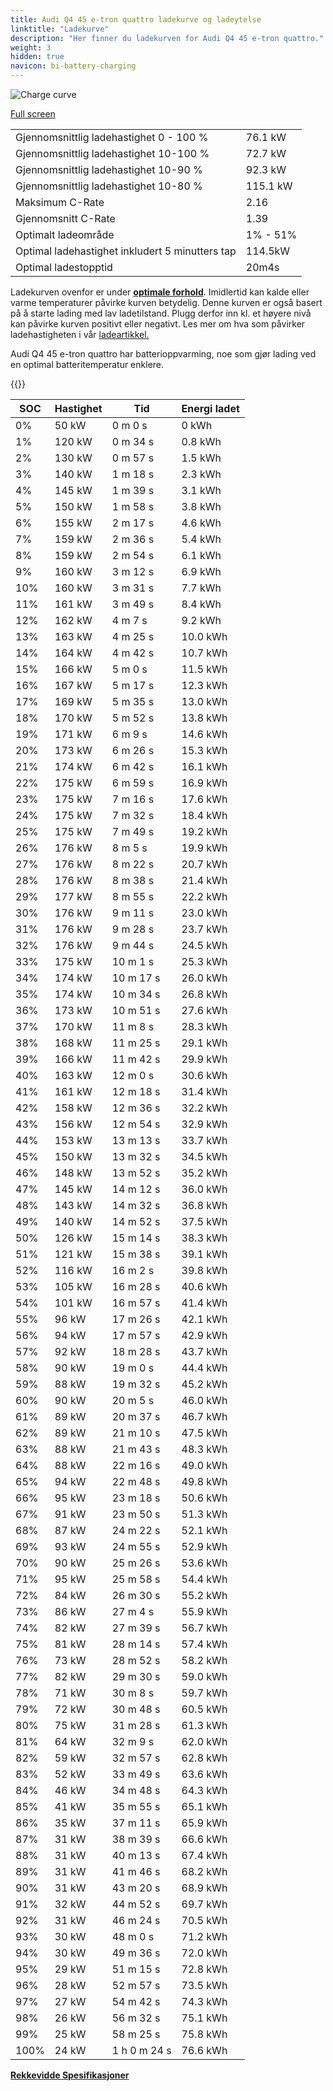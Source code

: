 ```yaml
---
title: Audi Q4 45 e-tron quattro ladekurve og ladeytelse
linktitle: "Ladekurve"
description: "Her finner du ladekurven for Audi Q4 45 e-tron quattro."
weight: 3
hidden: true
navicon: bi-battery-charging
---
```

<!-- markdownlint-disable MD033 -->
<img src="../chargingcurve.svg" alt="Charge curve" class="img-fluid">

[Full screen](../chargingcurve.svg)


<table class="table table-striped border">
<tbody>
<tr>
<td>Gjennomsnittlig ladehastighet 0 - 100 %</td><td>76.1 kW</td>
</tr>
<tr>
<td>Gjennomsnittlig ladehastighet 10-100 %</td><td>72.7 kW</td>
</tr>
<tr>
<td>Gjennomsnittlig ladehastighet 10-90 %</td><td>92.3 kW</td>
</tr>
<tr>
<td>Gjennomsnittlig ladehastighet 10-80 %</td><td>115.1 kW</td>
</tr>
<tr>
<td>Maksimum C-Rate</td><td>2.16</td>
</tr>
<tr>
<td>Gjennomsnitt C-Rate</td><td>1.39</td>
</tr>
<tr>
<td>Optimalt ladeområde</td><td>1% - 51%</td>
</tr>
<tr>
<td>Optimal ladehastighet inkludert 5 minutters tap</td><td>114.5kW</td>
</tr>
<tr>
<td>Optimal ladestopptid</td><td>20m4s</td>
</tr>
</tbody>
</table>


Ladekurven ovenfor er under **[optimale forhold](../../../../../technology/battery/charging/#temperatur)**. Imidlertid kan kalde eller varme temperaturer påvirke kurven betydelig. Denne kurven er også basert på å starte lading med lav ladetilstand. Plugg derfor inn kl. et høyere nivå kan påvirke kurven positivt eller negativt. Les mer om hva som påvirker ladehastigheten i vår [ladeartikkel.](../../../../../technology/battery/charging/)


Audi Q4 45 e-tron quattro har batterioppvarming, noe som gjør lading ved en optimal batteritemperatur enklere.


{{<evkxdisplayaddarticle />}}
<table class="table table-striped border">
<thead>
<tr><th>SOC</th><th>Hastighet</th><th>Tid</th><th>Energi ladet</th></tr>
</thead>
<tbody>
<tr>
<td>0%</td><td>50 kW</td><td> 0 m 0 s </td><td>0 kWh </td>
</tr>
<tr>
<td>1%</td><td>120 kW</td><td> 0 m 34 s </td><td>0.8 kWh </td>
</tr>
<tr>
<td>2%</td><td>130 kW</td><td> 0 m 57 s </td><td>1.5 kWh </td>
</tr>
<tr>
<td>3%</td><td>140 kW</td><td> 1 m 18 s </td><td>2.3 kWh </td>
</tr>
<tr>
<td>4%</td><td>145 kW</td><td> 1 m 39 s </td><td>3.1 kWh </td>
</tr>
<tr>
<td>5%</td><td>150 kW</td><td> 1 m 58 s </td><td>3.8 kWh </td>
</tr>
<tr>
<td>6%</td><td>155 kW</td><td> 2 m 17 s </td><td>4.6 kWh </td>
</tr>
<tr>
<td>7%</td><td>159 kW</td><td> 2 m 36 s </td><td>5.4 kWh </td>
</tr>
<tr>
<td>8%</td><td>159 kW</td><td> 2 m 54 s </td><td>6.1 kWh </td>
</tr>
<tr>
<td>9%</td><td>160 kW</td><td> 3 m 12 s </td><td>6.9 kWh </td>
</tr>
<tr>
<td>10%</td><td>160 kW</td><td> 3 m 31 s </td><td>7.7 kWh </td>
</tr>
<tr>
<td>11%</td><td>161 kW</td><td> 3 m 49 s </td><td>8.4 kWh </td>
</tr>
<tr>
<td>12%</td><td>162 kW</td><td> 4 m 7 s </td><td>9.2 kWh </td>
</tr>
<tr>
<td>13%</td><td>163 kW</td><td> 4 m 25 s </td><td>10.0 kWh </td>
</tr>
<tr>
<td>14%</td><td>164 kW</td><td> 4 m 42 s </td><td>10.7 kWh </td>
</tr>
<tr>
<td>15%</td><td>166 kW</td><td> 5 m 0 s </td><td>11.5 kWh </td>
</tr>
<tr>
<td>16%</td><td>167 kW</td><td> 5 m 17 s </td><td>12.3 kWh </td>
</tr>
<tr>
<td>17%</td><td>169 kW</td><td> 5 m 35 s </td><td>13.0 kWh </td>
</tr>
<tr>
<td>18%</td><td>170 kW</td><td> 5 m 52 s </td><td>13.8 kWh </td>
</tr>
<tr>
<td>19%</td><td>171 kW</td><td> 6 m 9 s </td><td>14.6 kWh </td>
</tr>
<tr>
<td>20%</td><td>173 kW</td><td> 6 m 26 s </td><td>15.3 kWh </td>
</tr>
<tr>
<td>21%</td><td>174 kW</td><td> 6 m 42 s </td><td>16.1 kWh </td>
</tr>
<tr>
<td>22%</td><td>175 kW</td><td> 6 m 59 s </td><td>16.9 kWh </td>
</tr>
<tr>
<td>23%</td><td>175 kW</td><td> 7 m 16 s </td><td>17.6 kWh </td>
</tr>
<tr>
<td>24%</td><td>175 kW</td><td> 7 m 32 s </td><td>18.4 kWh </td>
</tr>
<tr>
<td>25%</td><td>175 kW</td><td> 7 m 49 s </td><td>19.2 kWh </td>
</tr>
<tr>
<td>26%</td><td>176 kW</td><td> 8 m 5 s </td><td>19.9 kWh </td>
</tr>
<tr>
<td>27%</td><td>176 kW</td><td> 8 m 22 s </td><td>20.7 kWh </td>
</tr>
<tr>
<td>28%</td><td>176 kW</td><td> 8 m 38 s </td><td>21.4 kWh </td>
</tr>
<tr>
<td>29%</td><td>177 kW</td><td> 8 m 55 s </td><td>22.2 kWh </td>
</tr>
<tr>
<td>30%</td><td>176 kW</td><td> 9 m 11 s </td><td>23.0 kWh </td>
</tr>
<tr>
<td>31%</td><td>176 kW</td><td> 9 m 28 s </td><td>23.7 kWh </td>
</tr>
<tr>
<td>32%</td><td>176 kW</td><td> 9 m 44 s </td><td>24.5 kWh </td>
</tr>
<tr>
<td>33%</td><td>175 kW</td><td> 10 m 1 s </td><td>25.3 kWh </td>
</tr>
<tr>
<td>34%</td><td>174 kW</td><td> 10 m 17 s </td><td>26.0 kWh </td>
</tr>
<tr>
<td>35%</td><td>174 kW</td><td> 10 m 34 s </td><td>26.8 kWh </td>
</tr>
<tr>
<td>36%</td><td>173 kW</td><td> 10 m 51 s </td><td>27.6 kWh </td>
</tr>
<tr>
<td>37%</td><td>170 kW</td><td> 11 m 8 s </td><td>28.3 kWh </td>
</tr>
<tr>
<td>38%</td><td>168 kW</td><td> 11 m 25 s </td><td>29.1 kWh </td>
</tr>
<tr>
<td>39%</td><td>166 kW</td><td> 11 m 42 s </td><td>29.9 kWh </td>
</tr>
<tr>
<td>40%</td><td>163 kW</td><td> 12 m 0 s </td><td>30.6 kWh </td>
</tr>
<tr>
<td>41%</td><td>161 kW</td><td> 12 m 18 s </td><td>31.4 kWh </td>
</tr>
<tr>
<td>42%</td><td>158 kW</td><td> 12 m 36 s </td><td>32.2 kWh </td>
</tr>
<tr>
<td>43%</td><td>156 kW</td><td> 12 m 54 s </td><td>32.9 kWh </td>
</tr>
<tr>
<td>44%</td><td>153 kW</td><td> 13 m 13 s </td><td>33.7 kWh </td>
</tr>
<tr>
<td>45%</td><td>150 kW</td><td> 13 m 32 s </td><td>34.5 kWh </td>
</tr>
<tr>
<td>46%</td><td>148 kW</td><td> 13 m 52 s </td><td>35.2 kWh </td>
</tr>
<tr>
<td>47%</td><td>145 kW</td><td> 14 m 12 s </td><td>36.0 kWh </td>
</tr>
<tr>
<td>48%</td><td>143 kW</td><td> 14 m 32 s </td><td>36.8 kWh </td>
</tr>
<tr>
<td>49%</td><td>140 kW</td><td> 14 m 52 s </td><td>37.5 kWh </td>
</tr>
<tr>
<td>50%</td><td>126 kW</td><td> 15 m 14 s </td><td>38.3 kWh </td>
</tr>
<tr>
<td>51%</td><td>121 kW</td><td> 15 m 38 s </td><td>39.1 kWh </td>
</tr>
<tr>
<td>52%</td><td>116 kW</td><td> 16 m 2 s </td><td>39.8 kWh </td>
</tr>
<tr>
<td>53%</td><td>105 kW</td><td> 16 m 28 s </td><td>40.6 kWh </td>
</tr>
<tr>
<td>54%</td><td>101 kW</td><td> 16 m 57 s </td><td>41.4 kWh </td>
</tr>
<tr>
<td>55%</td><td>96 kW</td><td> 17 m 26 s </td><td>42.1 kWh </td>
</tr>
<tr>
<td>56%</td><td>94 kW</td><td> 17 m 57 s </td><td>42.9 kWh </td>
</tr>
<tr>
<td>57%</td><td>92 kW</td><td> 18 m 28 s </td><td>43.7 kWh </td>
</tr>
<tr>
<td>58%</td><td>90 kW</td><td> 19 m 0 s </td><td>44.4 kWh </td>
</tr>
<tr>
<td>59%</td><td>88 kW</td><td> 19 m 32 s </td><td>45.2 kWh </td>
</tr>
<tr>
<td>60%</td><td>90 kW</td><td> 20 m 5 s </td><td>46.0 kWh </td>
</tr>
<tr>
<td>61%</td><td>89 kW</td><td> 20 m 37 s </td><td>46.7 kWh </td>
</tr>
<tr>
<td>62%</td><td>89 kW</td><td> 21 m 10 s </td><td>47.5 kWh </td>
</tr>
<tr>
<td>63%</td><td>88 kW</td><td> 21 m 43 s </td><td>48.3 kWh </td>
</tr>
<tr>
<td>64%</td><td>88 kW</td><td> 22 m 16 s </td><td>49.0 kWh </td>
</tr>
<tr>
<td>65%</td><td>94 kW</td><td> 22 m 48 s </td><td>49.8 kWh </td>
</tr>
<tr>
<td>66%</td><td>95 kW</td><td> 23 m 18 s </td><td>50.6 kWh </td>
</tr>
<tr>
<td>67%</td><td>91 kW</td><td> 23 m 50 s </td><td>51.3 kWh </td>
</tr>
<tr>
<td>68%</td><td>87 kW</td><td> 24 m 22 s </td><td>52.1 kWh </td>
</tr>
<tr>
<td>69%</td><td>93 kW</td><td> 24 m 55 s </td><td>52.9 kWh </td>
</tr>
<tr>
<td>70%</td><td>90 kW</td><td> 25 m 26 s </td><td>53.6 kWh </td>
</tr>
<tr>
<td>71%</td><td>95 kW</td><td> 25 m 58 s </td><td>54.4 kWh </td>
</tr>
<tr>
<td>72%</td><td>84 kW</td><td> 26 m 30 s </td><td>55.2 kWh </td>
</tr>
<tr>
<td>73%</td><td>86 kW</td><td> 27 m 4 s </td><td>55.9 kWh </td>
</tr>
<tr>
<td>74%</td><td>82 kW</td><td> 27 m 39 s </td><td>56.7 kWh </td>
</tr>
<tr>
<td>75%</td><td>81 kW</td><td> 28 m 14 s </td><td>57.4 kWh </td>
</tr>
<tr>
<td>76%</td><td>73 kW</td><td> 28 m 52 s </td><td>58.2 kWh </td>
</tr>
<tr>
<td>77%</td><td>82 kW</td><td> 29 m 30 s </td><td>59.0 kWh </td>
</tr>
<tr>
<td>78%</td><td>71 kW</td><td> 30 m 8 s </td><td>59.7 kWh </td>
</tr>
<tr>
<td>79%</td><td>72 kW</td><td> 30 m 48 s </td><td>60.5 kWh </td>
</tr>
<tr>
<td>80%</td><td>75 kW</td><td> 31 m 28 s </td><td>61.3 kWh </td>
</tr>
<tr>
<td>81%</td><td>64 kW</td><td> 32 m 9 s </td><td>62.0 kWh </td>
</tr>
<tr>
<td>82%</td><td>59 kW</td><td> 32 m 57 s </td><td>62.8 kWh </td>
</tr>
<tr>
<td>83%</td><td>52 kW</td><td> 33 m 49 s </td><td>63.6 kWh </td>
</tr>
<tr>
<td>84%</td><td>46 kW</td><td> 34 m 48 s </td><td>64.3 kWh </td>
</tr>
<tr>
<td>85%</td><td>41 kW</td><td> 35 m 55 s </td><td>65.1 kWh </td>
</tr>
<tr>
<td>86%</td><td>35 kW</td><td> 37 m 11 s </td><td>65.9 kWh </td>
</tr>
<tr>
<td>87%</td><td>31 kW</td><td> 38 m 39 s </td><td>66.6 kWh </td>
</tr>
<tr>
<td>88%</td><td>31 kW</td><td> 40 m 13 s </td><td>67.4 kWh </td>
</tr>
<tr>
<td>89%</td><td>31 kW</td><td> 41 m 46 s </td><td>68.2 kWh </td>
</tr>
<tr>
<td>90%</td><td>31 kW</td><td> 43 m 20 s </td><td>68.9 kWh </td>
</tr>
<tr>
<td>91%</td><td>32 kW</td><td> 44 m 52 s </td><td>69.7 kWh </td>
</tr>
<tr>
<td>92%</td><td>31 kW</td><td> 46 m 24 s </td><td>70.5 kWh </td>
</tr>
<tr>
<td>93%</td><td>30 kW</td><td> 48 m 0 s </td><td>71.2 kWh </td>
</tr>
<tr>
<td>94%</td><td>30 kW</td><td> 49 m 36 s </td><td>72.0 kWh </td>
</tr>
<tr>
<td>95%</td><td>29 kW</td><td> 51 m 15 s </td><td>72.8 kWh </td>
</tr>
<tr>
<td>96%</td><td>28 kW</td><td> 52 m 57 s </td><td>73.5 kWh </td>
</tr>
<tr>
<td>97%</td><td>27 kW</td><td> 54 m 42 s </td><td>74.3 kWh </td>
</tr>
<tr>
<td>98%</td><td>26 kW</td><td> 56 m 32 s </td><td>75.1 kWh </td>
</tr>
<tr>
<td>99%</td><td>25 kW</td><td> 58 m 25 s </td><td>75.8 kWh </td>
</tr>
<tr>
<td>100%</td><td>24 kW</td><td>1 h 0 m 24 s </td><td>76.6 kWh </td>
</tr>
</tbody>
</table>

<div class="mt-3 mb-3">
<a href="../rangeandconsumption/" class="text-decoration-none text-black">
<strong><i class="bi-arrow-left"></i> Rekkevidde </strong>
</a>
<a href="../specifications/" class="text-decoration-none text-black float-end">
<strong>Spesifikasjoner <i class="bi-arrow-right"></i></strong>
</a>
</div>
